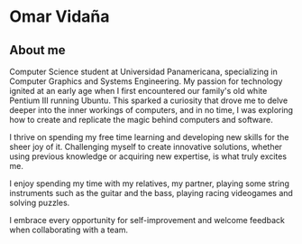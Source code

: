 # Omar Vidaña

## About me
Computer Science student at Universidad Panamericana, specializing in Computer Graphics and Systems Engineering. My passion for technology ignited at an early age when I first encountered our family's old white Pentium III running Ubuntu. This sparked a curiosity that drove me to delve deeper into the inner workings of computers, and in no time, I was exploring how to create and replicate the magic behind computers and software.

I thrive on spending my free time learning and developing new skills for the sheer joy of it. Challenging myself to create innovative solutions, whether using previous knowledge or acquiring new expertise, is what truly excites me.

I enjoy spending my time with my relatives, my partner, playing some string instruments such as the guitar and the bass, playing racing videogames and solving puzzles.

I embrace every opportunity for self-improvement and welcome feedback when collaborating with a team.

<!--
**OmVidana/OmVidana** is a ✨ _special_ ✨ repository because its `README.md` (this file) appears on your GitHub profile.

Here are some ideas to get you started:

- 🔭 I’m currently working on ...
- 🌱 I’m currently learning ...
- 👯 I’m looking to collaborate on ...
- 🤔 I’m looking for help with ...
- 💬 Ask me about ...
- 📫 How to reach me: ...
- 😄 Pronouns: ...
- ⚡ Fun fact: ...
-->
